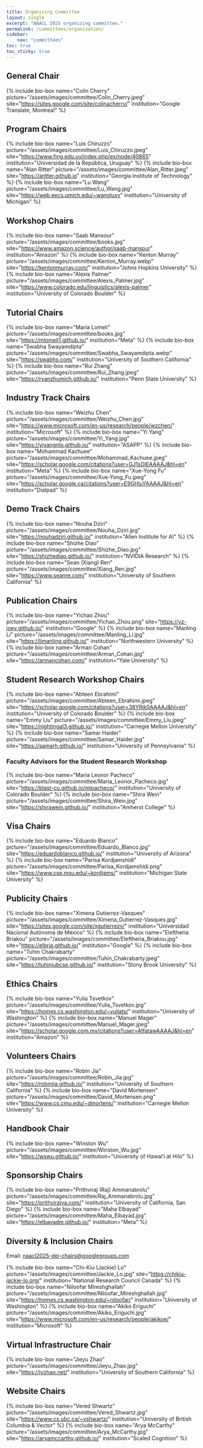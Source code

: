 ```yaml
---
title: Organizing Committee
layout: single
excerpt: "NAACL 2025 organizing committee."
permalink: /committees/organization/
sidebar: 
    nav: "committees"
toc: true
toc_sticky: true
---
```


## General Chair
{% include bio-box
   name="Colin Cherry"
   picture="/assets/images/committee/Colin_Cherry.jpeg"
   site="https://sites.google.com/site/colinacherry/"
   institution="Google Translate, Montreal"
%}

## Program Chairs

{% include bio-box
   name="Luis Chiruzzo"
   picture="/assets/images/committee/Luis_Chiruzzo.jpeg"
   site="https://www.fing.edu.uy/index.php/es/node/40865"
   institution="Universidad de la República, Uruguay"
%}
{% include bio-box
   name="Alan Ritter"
   picture="/assets/images/committee/Alan_Ritter.jpeg"
   site="https://aritter.github.io"
   institution="Georgia Institute of Technology"
%}
{% include bio-box
   name="Lu Wang"
   picture="/assets/images/committee/Lu_Wang.jpg"
   site="https://web.eecs.umich.edu/~wangluxy"
   institution="University of Michigan"
%}

## Workshop Chairs

{% include bio-box
   name="Saab Mansour"
   picture="/assets/images/committee/books.jpg"
   site="https://www.amazon.science/author/saab-mansour"
   institution="Amazon"
%}
{% include bio-box
   name="Kenton Murray"
   picture="/assets/images/committee/Kenton_Murray.webp"
   site="https://kentonmurray.com/"
   institution="Johns Hopkins University"
%}
{% include bio-box
   name="Alexis Palmer"
   picture="/assets/images/committee/Alexis_Palmer.jpg"
   site="https://www.colorado.edu/linguistics/alexis-palmer"
   institution="University of Colorado Boulder"
%}

## Tutorial Chairs
{% include bio-box
   name="Maria Lomeli"
   picture="/assets/images/committee/books.jpg"
   site="https://mlomeli1.github.io/"
   institution="Meta"
%}
{% include bio-box
   name="Swabha Swayamdipta"
   picture="/assets/images/committee/Swabha_Swayamdipta.webp"
   site="https://swabhs.com/"
   institution="University of Southern California"
%}
{% include bio-box
   name="Rui Zhang"
   picture="/assets/images/committee/Rui_Zhang.jpeg"
   site="https://ryanzhumich.github.io/"
   institution="Penn State University"
%}

## Industry Track Chairs

{% include bio-box
   name="Weizhu Chen"
   picture="/assets/images/committee/Weizhu_Chen.jpg"
   site="https://www.microsoft.com/en-us/research/people/wzchen/"
   institution="Microsoft"
%}
{% include bio-box
   name="Yi Yang"
   picture="/assets/images/committee/Yi_Yang.jpg"
   site="https://yiyangnlp.github.io/"
   institution="ASAPP"
%}
{% include bio-box
   name="Mohammad Kachuee"
   picture="/assets/images/committee/Mohammad_Kachuee.jpeg"
   site="https://scholar.google.com/citations?user=GJ1sDlEAAAAJ&hl=en"
   institution="Meta"
%}
{% include bio-box
   name="Xue-Yong Fu"
   picture="/assets/images/committee/Xue-Yong_Fu.jpeg"
   site="https://scholar.google.ca/citations?user=E9GHluYAAAAJ&hl=en"
   institution="Dialpad"
%}

## Demo Track Chairs

{% include bio-box
   name="Nouha Dziri"
   picture="/assets/images/committee/Nouha_Dziri.jpg"
   site="https://nouhadziri.github.io/"
   institution="Allen Institute for AI"
%}
{% include bio-box
   name="Shizhe Diao"
   picture="/assets/images/committee/Shizhe_Diao.jpg"
   site="https://shizhediao.github.io/"
   institution="NVIDIA Research"
%}
{% include bio-box
   name="Sean (Xiang) Ren"
   picture="/assets/images/committee/Xiang_Ren.jpg"
   site="https://www.seanre.com/"
   institution="University of Southern California"
%}

## Publication Chairs

{% include bio-box
   name="Yichao Zhou"
   picture="/assets/images/committee/Yichao_Zhou.png"
   site="https://yz-joey.github.io/"
   institution="Google"
%}
{% include bio-box
   name="Manling Li"
   picture="/assets/images/committee/Manling_Li.jpg"
   site="https://limanling.github.io/"
   institution="Northwestern University"
%}
{% include bio-box
   name="Arman Cohan"
   picture="/assets/images/committee/Arman_Cohan.jpg"
   site="https://armancohan.com/"
   institution="Yale University"
%}

## Student Research Workshop Chairs

{% include bio-box
   name="Abteen Ebrahimi"
   picture="/assets/images/committee/Abteen_Ebrahimi.jpeg"
   site="https://scholar.google.com/citations?user=38YRik0AAAAJ&hl=en"
   institution="University of Colorado Boulder"
%}
{% include bio-box
   name="Emmy Liu"
   picture="/assets/images/committee/Emmy_Liu.jpeg"
   site="https://nightingal3.github.io/"
   institution="Carnegie Mellon University"
%}
{% include bio-box
   name="Samar Haider"
   picture="/assets/images/committee/Samar_Haider.jpg"
   site="https://samarh.github.io/"
   institution="University of Pennsylvania"
%}

### Faculty Advisors for the Student Research Workshop

{% include bio-box
   name="Maria Leonor Pacheco"
   picture="/assets/images/committee/Maria_Leonor_Pacheco.jpg"
   site="https://blast-cu.github.io/mlpacheco/"
   institution="University of Colorado Boulder"
%}
{% include bio-box
   name="Shira Wein"
   picture="/assets/images/committee/Shira_Wein.jpg"
   site="https://shirawein.github.io/"
   institution="Amherst College"
%}

## Visa Chairs

{% include bio-box
   name="Eduardo Blanco"
   picture="/assets/images/committee/Eduardo_Blanco.jpg"
   site="https://eduardoblanco.github.io/"
   institution="University of Arizona"
%}
{% include bio-box
   name="Parisa Kordjamshidi"
   picture="/assets/images/committee/Parisa_Kordjamshidi.png"
   site="https://www.cse.msu.edu/~kordjams/"
   institution="Michigan State University"
%}

## Publicity Chairs

{% include bio-box
   name="Ximena Gutierrez-Vasques"
   picture="/assets/images/committee/Ximena_Gutierrez-Vasques.jpg"
   site="https://sites.google.com/site/xgutierrezv/"
   institution="Universidad Nacional Autónoma de México"
%}
{% include bio-box
   name="Eleftheria Briakou"
   picture="/assets/images/committee/Eleftheria_Briakou.jpg"
   site="https://elbria.github.io/"
   institution="Google"
%}
{% include bio-box
   name="Tuhin Chakrabarty"
   picture="/assets/images/committee/Tuhin_Chakrabarty.jpeg"
   site="https://tuhinjubcse.github.io/"
   institution="Stony Brook University"
%}

## Ethics Chairs

{% include bio-box
   name="Yulia Tsvetkov"
   picture="/assets/images/committee/Yulia_Tsvetkov.jpg"
   site="https://homes.cs.washington.edu/~yuliats/"
   institution="University of Washington"
%}
{% include bio-box
   name="Manuel Mager"
   picture="/assets/images/committee/Manuel_Mager.jpeg"
   site="https://scholar.google.com.mx/citations?user=AtfatawAAAAJ&hl=en"
   institution="Amazon"
%}

## Volunteers Chairs

{% include bio-box
   name="Robin Jia"
   picture="/assets/images/committee/Robin_Jia.jpg"
   site="https://robinjia.github.io/"
   institution="University of Southern California"
%}
{% include bio-box
   name="David Mortensen"
   picture="/assets/images/committee/David_Mortensen.png"
   site="https://www.cs.cmu.edu/~dmortens/"
   institution="Carnegie Mellon University"
%}

## Handbook Chair

{% include bio-box
   name="Winston Wu"
   picture="/assets/images/committee/Winston_Wu.jpg"
   site="https://wswu.github.io/"
   institution="University of Hawaiʻi at Hilo"
%}

## Sponsorship Chairs

{% include bio-box
   name="Prithviraj (Raj) Ammanabrolu"
   picture="/assets/images/committee/Raj_Ammanabrolu.jpg"
   site="https://prithvirajva.com/"
   institution="University of California, San Diego"
%}
{% include bio-box
   name="Maha Elbayad"
   picture="/assets/images/committee/Maha_Elbayad.jpg"
   site="https://elbayadm.github.io/"
   institution="Meta"
%}

## Diversity & Inclusion Chairs

Email: [naacl2025-dei-chairs@googlegroups.com](emailto:naacl2025-dei-chairs@googlegroups.com)

{% include bio-box
   name="Chi-Kiu (Jackie) Lo"
   picture="/assets/images/committee/Jackie_Lo.jpg"
   site="https://chikiu-jackie-lo.org/"
   institution="National Research Council Canada"
%}
{% include bio-box
   name="Niloofar Mireshghallah"
   picture="/assets/images/committee/Niloofar_Mireshghallah.jpg"
   site="https://homes.cs.washington.edu/~niloofar/"
   institution="University of Washington"
%}
{% include bio-box
   name="Akiko Eriguchi"
   picture="/assets/images/committee/Akiko_Eriguchi.jpg"
   site="https://www.microsoft.com/en-us/research/people/akikoe/"
   institution="Microsoft"
%}

## Virtual Infrastructure Chair

{% include bio-box
   name="Jieyu Zhao"
   picture="/assets/images/committee/Jieyu_Zhao.jpg"
   site="https://jyzhao.net/"
   institution="University of Southern California"
%}

## Website Chairs

{% include bio-box
   name="Vered Shwartz"
   picture="/assets/images/committee/Vered_Shwartz.jpg"
   site="https://www.cs.ubc.ca/~vshwartz/"
   institution="University of British Columbia & Vector"
%}
{% include bio-box
   name="Arya McCarthy"
   picture="/assets/images/committee/Arya_McCarthy.jpg"
   site="https://aryamccarthy.github.io/"
   institution="Scaled Cognition"
%}
